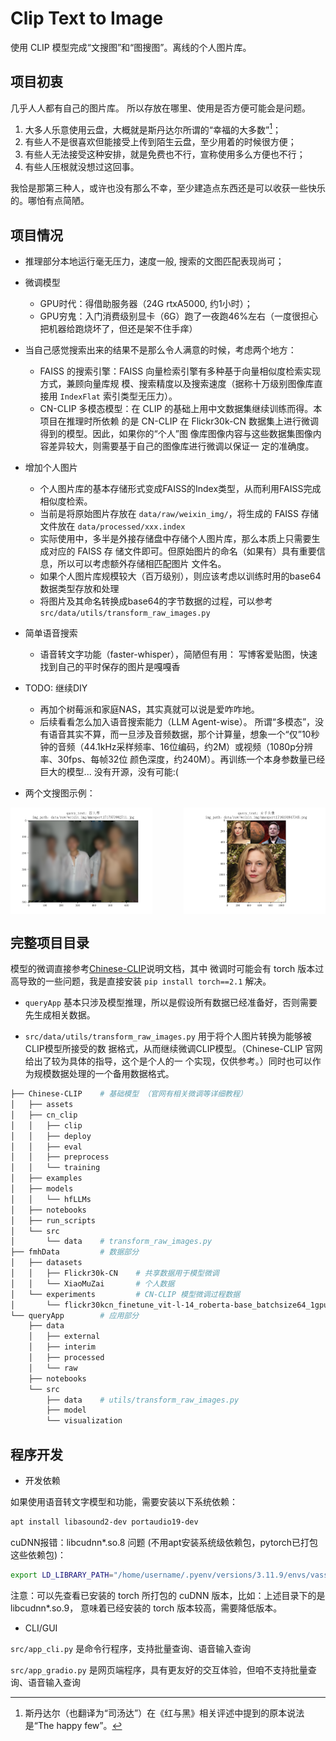 # Clip Text to Image

使用 CLIP 模型完成“文搜图”和“图搜图”。离线的个人图片库。


## 项目初衷

几乎人人都有自己的图片库。
所以存放在哪里、使用是否方便可能会是问题。

1. 大多人乐意使用云盘，大概就是斯丹达尔所谓的“幸福的大多数”[^1]；
2. 有些人不是很喜欢但能接受上传到陌生云盘，至少用着的时候很方便；
3. 有些人无法接受这种安排，就是免费也不行，宣称使用多么方便也不行；
4. 有些人压根就没想过这回事。

我恰是那第三种人，或许也没有那么不幸，至少建造点东西还是可以收获一些快乐的。哪怕有点简陋。


## 项目情况

- 推理部分本地运行毫无压力，速度一般, 搜索的文图匹配表现尚可；

- 微调模型
    + GPU时代：得借助服务器（24G rtxA5000, 约1小时）；
    + GPU穷鬼：入门消费级别显卡（6G）跑了一夜跑46%左右（一度很担心把机器给跑烧坏了，但还是架不住手痒）

- 当自己感觉搜索出来的结果不是那么令人满意的时候，考虑两个地方：
    + FAISS 的搜索引擎：FAISS 向量检索引擎有多种基于向量相似度检索实现方式，兼顾向量库规
        模、搜索精度以及搜索速度（据称十万级别图像库直接用 `IndexFlat` 索引类型无压力）。
    + CN-CLIP 多模态模型：在 CLIP 的基础上用中文数据集继续训练而得。本项目在推理时所依赖
        的是 CN-CLIP 在 Flickr30k-CN 数据集上进行微调得到的模型。因此，如果你的“个人”图
        像库图像内容与这些数据集图像内容差异较大，则需要基于自己的图像库进行微调以保证一
        定的准确度。

- 增加个人图片
    + 个人图片库的基本存储形式变成FAISS的Index类型，从而利用FAISS完成相似度检索。
    + 当前是将原始图片存放在 `data/raw/weixin_img/`，将生成的 FAISS 存储文件放在
      `data/processed/xxx.index`
    + 实际使用中，多半是外接存储盘中存储个人图片库，那么本质上只需要生成对应的 FAISS 存
      储文件即可。但原始图片的命名（如果有）具有重要信息，所以可以考虑额外存储相匹配图片
      文件名。
    + 如果个人图片库规模较大（百万级别），则应该考虑以训练时用的base64数据类型存放和处理
    + 将图片及其命名转换成base64的字节数据的过程，可以参考
      `src/data/utils/transform_raw_images.py`

- 简单语音搜索
    + 语音转文字功能（faster-whisper），简陋但有用：
      写博客爱贴图，快速找到自己的平时保存的图片是嘎嘎香

- TODO: 继续DIY
    + 再加个树莓派和家庭NAS，其实真就可以说是爱咋咋地。
    + 后续看看怎么加入语音搜索能力（LLM Agent-wise）。
        所谓“多模态”，没有语音其实不算，而一旦涉及音频数据，那个计算量，想象一个“仅”10秒
        钟的音频（44.1kHz采样频率、16位编码，约2M）或视频（1080p分辨率、30fps、每帧32位
        颜色深度，约240M）。再训练一个本身参数量已经巨大的模型... 没有开源，没有可能:(

- 两个文搜图示例：

<div style="display: flex; justify-content: space-between;">
  <img src="./data/external/images/fmh_OldBoys_blur.png" alt="Image 1" style="width: 45%;"/>
  <img src="./data/external/images/fmh_textQueryImage_02.png" alt="Image 2" style="width: 45%;"/>
</div>


## 完整项目目录

模型的微调直接参考[Chinese-CLIP](https://github.com/OFA-Sys/Chinese-CLIP)说明文档，其中
微调时可能会有 torch 版本过高导致的一些问题，我是直接安装 `pip install torch==2.1` 解决。

- `queryApp` 基本只涉及模型推理，所以是假设所有数据已经准备好，否则需要先生成相关数据。

- `src/data/utils/transform_raw_images.py` 用于将个人图片转换为能够被CLIP模型所接受的数
  据格式，从而继续微调CLIP模型。（Chinese-CLIP 官网给出了较为具体的指导，这个是个人的一
  个实现，仅供参考。）同时也可以作为规模数据处理的一个备用数据格式。

```sh
├── Chinese-CLIP    # 基础模型 （官网有相关微调等详细教程）
│   ├── assets
│   ├── cn_clip
│   │   ├── clip
│   │   ├── deploy
│   │   ├── eval
│   │   ├── preprocess
│   │   └── training
│   ├── examples
│   ├── models
│   │   └── hfLLMs
│   ├── notebooks
│   ├── run_scripts
│   └── src
│       └── data    # transform_raw_images.py
├── fmhData         # 数据部分
│   ├── datasets
│   │   ├── Flickr30k-CN    # 共享数据用于模型微调
│   │   └── XiaoMuZai       # 个人数据
│   └── experiments         # CN-CLIP 模型微调过程数据
│       └── flickr30kcn_finetune_vit-l-14_roberta-base_batchsize64_1gpu
└── queryApp        # 应用部分
    ├── data
    │   ├── external
    │   ├── interim
    │   ├── processed
    │   └── raw
    ├── notebooks
    └── src
        ├── data    # utils/transform_raw_images.py
        ├── model
        └── visualization
```

## 程序开发

- 开发依赖

如果使用语音转文字模型和功能，需要安装以下系统依赖：
```sh
apt install libasound2-dev portaudio19-dev
```

cuDNN报错：libcudnn*.so.8 问题 (不用apt安装系统级依赖包，pytorch已打包这些依赖包)：
```sh
export LD_LIBRARY_PATH="/home/username/.pyenv/versions/3.11.9/envs/vass-venv/lib/python3.11/site-packages/nvidia/cudnn/lib:$LD_LIBRARY_PATH"
```

注意：可以先查看已安装的 torch 所打包的 cuDNN 版本，比如：上述目录下的是 libcudnn*.so.9，
意味着已经安装的 torch 版本较高，需要降低版本。


- CLI/GUI

`src/app_cli.py` 是命令行程序，支持批量查询、语音输入查询

`src/app_gradio.py` 是网页端程序，具有更友好的交互体验，但咱不支持批量查询、语音输入查询


[^1]: 斯丹达尔（也翻译为“司汤达”）在《红与黑》相关评述中提到的原本说法是“The happy few”。
